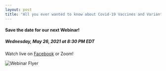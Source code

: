 ```yaml
---
layout: post
title: "All you ever wanted to know about Covid-19 Vaccines and Variants!"
---
```


#### Save the date for our next Webinar!
##### Wednesday, May 26, 2021 at 8:30 PM EDT
Watch live on [Facebook](https://www.facebook.com/events/2060694800748025/) or Zoom!

<img src="https://scontent.xx.fbcdn.net/v/t1.6435-9/181295829_128853645953890_5817666295063909723_n.jpg?_nc_cat=104&ccb=1-3&_nc_sid=340051&_nc_ohc=6jF8zdRmuEMAX8Effqn&_nc_ht=scontent.xx&oh=f9e2aa056971c1e28dd885ba3c3a6cfa&oe=60D13040" alt="Webinar Flyer" />
